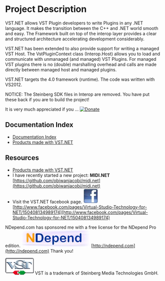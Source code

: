 # Project Description

VST.NET allows VST Plugin developers to write Plugins in any .NET language. It makes the transition between the C++ and .NET world smooth and easy.
The Framework built on top of the interop layer provides a clear and structured architecture accelerating development considerably.

VST.NET has been extended to also provide support for writing a managed VST Host. The VstPluginContext class (Interop.Host) allows you to load and communicate with unmanaged (and managed) VST Plugins. For managed VST plugins there is no (double) marshalling overhead and calls are made directly between managed host and managed plugins.

VST.NET targets the 4.0 framework (runtime). The code was written with VS2012.

NOTICE: The Steinberg SDK files in Interop are removed. You have put these back if you are to build the project!

It is very much appreciated if you ...
[![Donate](https://www.paypalobjects.com/en_US/i/btn/btn_donate_LG.gif)](https://www.paypal.com/cgi-bin/webscr?cmd=_donations&business=HTE6LFLSC8RPL&lc=US&item_name=Jacobi%20Software&item_number=VST%2eNET&currency_code=EUR&bn=PP%2dDonationsBF%3abtn_donate_LG%2egif%3aNonHosted)


## Documentation Index

- [Documentation Index](doc/Home.md)
- [Products made with VST.NET](doc/Products_made_with_VST.NET.md)

## Resources
- [Products made with VST.NET](Products-made-with-VST.NET.md)
- I have recently started a new project: **MIDI.NET** [https://github.com/obiwanjacobi/midi.net](https://github.com/obiwanjacobi/midi.net)
- Visit the VST.NET facebook page. ![](doc/media/Home_facebook_logo_48x48.jpg)
[http://www.facebook.com/pages/Virtual-Studio-Technology-for-NET/150408134989174](http://www.facebook.com/pages/Virtual-Studio-Technology-for-NET/150408134989174)

NDepend.com has sponsored me with a free license for the NDepend Pro edition.
![](doc/media/Home_NDepend_logo.jpg)
[http://ndepend.com](http://ndepend.com)
Thank you!

![](doc/media/Home_VstLogoAlpha92x54.png) VST is a trademark of Steinberg Media Technologies GmbH. 


